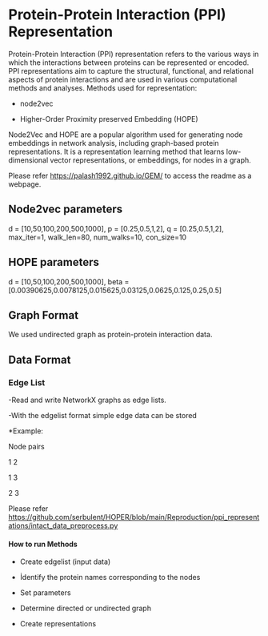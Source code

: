 # Protein-Protein Interaction (PPI) Representation

Protein-Protein Interaction (PPI) representation refers to the various ways in which the interactions between proteins can be represented or encoded. PPI representations aim to capture the structural, functional, and relational aspects of protein interactions and are used in various computational methods and analyses.
Methods used for representation:

* node2vec

* Higher-Order Proximity preserved Embedding (HOPE)

Node2Vec and HOPE are a popular algorithm used for generating node embeddings in network analysis, including graph-based protein representations. It is a representation learning method that learns low-dimensional vector representations, or embeddings, for nodes in a graph.

Please refer https://palash1992.github.io/GEM/ to access the readme as a webpage.

## Node2vec parameters

d = [10,50,100,200,500,1000],
p = [0.25,0.5,1,2],
q = [0.25,0.5,1,2],
max_iter=1,
walk_len=80,
num_walks=10,
con_size=10

## HOPE parameters

d = [10,50,100,200,500,1000],
beta = [0.00390625,0.0078125,0.015625,0.03125,0.0625,0.125,0.25,0.5]

## Graph Format
We used undirected graph as protein-protein interaction data.

## Data Format
### Edge List
-Read and write NetworkX graphs as edge lists.

-With the edgelist format simple edge data can be stored

*Example:

Node pairs 

1 2

1 3

2 3

Please refer https://github.com/serbulent/HOPER/blob/main/Reproduction/ppi_representations/intact_data_preprocess.py 

#### How to run Methods

* Create edgelist (input data)

* İdentify the protein names corresponding to the nodes

* Set parameters

* Determine directed or undirected graph

* Create representations



